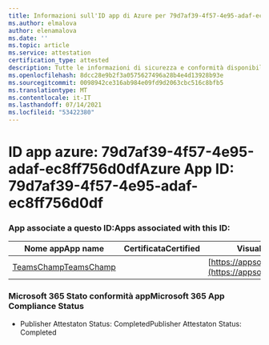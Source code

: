 ```yaml
---
title: Informazioni sull'ID app di Azure per 79d7af39-4f57-4e95-adaf-ec8ff756d0df
ms.author: elmalova
author: elenamalova
ms.date: ''
ms.topic: article
ms.service: attestation
certification_type: attested
description: Tutte le informazioni di sicurezza e conformità disponibili per 79d7af39-4f57-4e95-adaf-ec8ff756d0df.
ms.openlocfilehash: 8dcc28e9b2f3a0575627496a28b4e4d13928b93e
ms.sourcegitcommit: 0098942ce316ab984e09fd9d2063cbc516c8bfb5
ms.translationtype: MT
ms.contentlocale: it-IT
ms.lasthandoff: 07/14/2021
ms.locfileid: "53422380"
---
```

# <a name="azure-app-id-79d7af39-4f57-4e95-adaf-ec8ff756d0df"></a><span data-ttu-id="04123-103">ID app azure: 79d7af39-4f57-4e95-adaf-ec8ff756d0df</span><span class="sxs-lookup"><span data-stu-id="04123-103">Azure App ID: 79d7af39-4f57-4e95-adaf-ec8ff756d0df</span></span>


### <a name="apps-associated-with-this-id"></a><span data-ttu-id="04123-104">App associate a questo ID:</span><span class="sxs-lookup"><span data-stu-id="04123-104">Apps associated with this ID:</span></span>
| <span data-ttu-id="04123-105">**Nome app**</span><span class="sxs-lookup"><span data-stu-id="04123-105">**App name**</span></span> | <span data-ttu-id="04123-106">**Certificata**</span><span class="sxs-lookup"><span data-stu-id="04123-106">**Certified**</span></span> | <span data-ttu-id="04123-107">**Visualizzazione in AppSource**</span><span class="sxs-lookup"><span data-stu-id="04123-107">**View in AppSource**</span></span> |
|-|-|-|
| [<span data-ttu-id="04123-108">TeamsChamp</span><span class="sxs-lookup"><span data-stu-id="04123-108">TeamsChamp</span></span>](https://docs.microsoft.com/en-us/microsoft-365-app-certification/forward/WA200001487) |  | [https://appsource.microsoft.com/product/office/WA200001487](https://appsource.microsoft.com/product/office/WA200001487) |

### <a name="microsoft-365-app-compliance-status"></a><span data-ttu-id="04123-109">Microsoft 365 Stato conformità app</span><span class="sxs-lookup"><span data-stu-id="04123-109">Microsoft 365 App Compliance Status</span></span>
- <span data-ttu-id="04123-110">Publisher Attestaton Status: Completed</span><span class="sxs-lookup"><span data-stu-id="04123-110">Publisher Attestaton Status: Completed</span></span>
